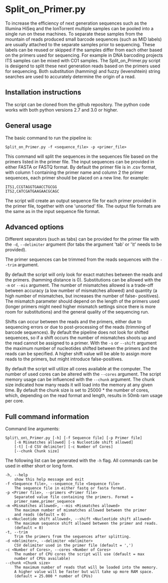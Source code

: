 Split\_on\_Primer.py
===================

To increase the efficiency of next generation sequences such as the Illumina HiSeq and the
IonTorrent multiple samples can be pooled into a single run on these machines. To separate
these samples from the mountain of reads produced small barcode sequences (such as MID
labels) are usually attached to the separate samples prior to sequencing. These labels can
be reused or skipped if the samples differ from each other based on the primers used for
sequencing. For example in DNA barcoding projects ITS samples can be mixed with CO1 samples.
The Split\_on\_Primer.py script is desigend to split these next generation reads based on
the primers used for sequencing. Both substitution (hamming) and fuzzy (levenshtein)
string searches are used to accurately determine the origin of a read.

Installation instructions
-------------------------

The script can be cloned from the github repository. The python code works with 
both python versions 2.7 and 3.0 or higher.

General usage
-------------

The basic command to run the pipeline is:

`Split_on_Primer.py -f <sequence_file> -p <primer_file>`

This command will split the sequences in the sequences file based on the primers listed
in the primer file. The input sequences can be provided in either FASTA or FASTQ format.
By default the primer file is in .csv format, with column 1 containing the primer name and
column 2 the primer sequences, each primer should be placed on a new line. for example:

	ITS1,CCGTAGGTGAACCTGCGG
	ITS2,CATCGATGAAGAACGCAGC

The script will create an output sequence file for each primer provided in the primer file,
together with one 'unsorted' file. The output file formats are the same as in the input
sequence file format.

Advanced options
----------------

Different separators (such as tabs) can be provided for the primer file with the `-d`,
`--delimiter` argument (for tabs the argument 'tab' or '\t' needs to be provided).

The primer sequences can be trimmed from the reads sequences with the `--trim` argument.

By default the script will only look for exact matches between the reads and the primers.
(hamming distance is 0). Substitutions can be allowed with the `-m` or `--mis` argument.
The number of mismatches allowed is a trade-off between accuracy (a low number of mismatches
allowed) and quantity (a high number of mismatches, but increases the number of false-
positives). The mismatch parameter should depend on the length of the primers used (longer
primers might need higher mismatch settings since there is more room for substitutions)
and the general quality of the sequencing run.

Shifts can occur between the reads and the primers, either due to sequencing errors or due
to post-processing of the reads (trimming of barcode sequences). By default the pipeline
does not look for shifted sequences, so if a shift occurs the number of mismatches shoots
up and the read cannot be assigned to a primer. With the `-s` or `--shift` argument the
maximum number of nucleotides shifted between the primers and the reads can be specified.
A higher shift value will be able to assign more reads to the primers, but might introduce
false-positives.

By default the script will utilize all cores available at the computer. The number of used
cores can be altered with the `--cores` argument. The script memory usage can be influenced
with the `--chunk` argument. The chunk size indicated how many reads it will load into the
memory at any given time. By default the chunk size is set to 25000 * the number of cores,
which, depending on the read format and length, results in 50mb ram usage per core.

Full command information
------------------------

Command line arguments:

	Split\_on\_Primer.py [-h] [-f Sequence file] [-p Primer file]
		[-m Mismatches allowed] [-s Nucleotide shift allowed]
		[-t] [-d CSV delimiter] [-c Number of Cores]
		[--chunk Chunk size]

The following list can be generated with the `-h` flag. All commands can be
used in either short or long form.

	-h, --help
		show this help message and exit
	-f <Sequence file>, --sequence_file <Sequence file>
		The sequence file in either fastq or fasta format.
	-p <Primer file>, --primers <Primer file>
		Separated value file containing the primers. Format =
		primer_name,primer_sequence
	-m <Mismatches allowed>, --mis <Mismatches allowed>
		The maximum number of mismatches allowed between the primer
		and reads (default = 0)
	-s <Nucleotide shift allowed>, --shift <Nucleotide shift allowed>
		The maximum sequence shift allowed between the primer and reads.
		(default = 0)
	-t, --trim
		Trim the primers from the sequences after splitting.
	-d <delimiter>, --delimiter <delimiter>
		CSV delimiter used in the primer file (default = ',')
	-c <Number of Cores>, --cores <Number of Cores>
		The number of CPU cores the script will use (default = max
		number of CPUs available)
	--chunk <Chunk size>
		The maximum number of reads that will be loaded into the memory.
		A higher value will be faster but will take up more RAM space.
		(default = 25.000 * number of CPUs)

